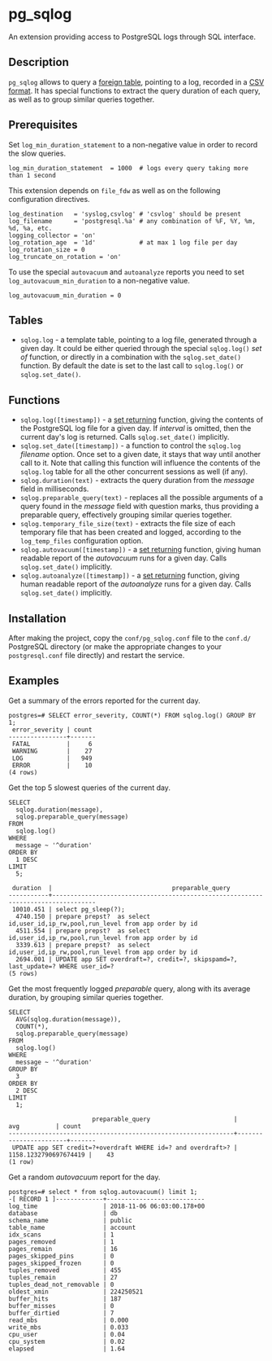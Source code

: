 # pg_sqlog #
An extension providing access to PostgreSQL logs through SQL interface.

## Description ##

`pg_sqlog` allows to query a [foreign table](https://www.postgresql.org/docs/current/static/file-fdw.html), pointing to a log, recorded in a [CSV format](https://www.postgresql.org/docs/current/static/runtime-config-logging.html#RUNTIME-CONFIG-LOGGING-CSVLOG). It has special functions to extract the query duration of each query, as well as to group similar queries together.

## Prerequisites ##

Set `log_min_duration_statement` to a non-negative value in order to record the slow queries.

```
log_min_duration_statement  = 1000  # logs every query taking more than 1 second
```

This extension depends on `file_fdw` as well as on the following configuration directives.

```
log_destination   = 'syslog,csvlog' # 'csvlog' should be present
log_filename      = 'postgresql.%a' # any combination of %F, %Y, %m, %d, %a, etc.
logging_collector = 'on'
log_rotation_age  = '1d'            # at max 1 log file per day
log_rotation_size = 0
log_truncate_on_rotation = 'on'
```

To use the special `autovacuum` and `autoanalyze` reports you need to set `log_autovacuum_min_duration` to a non-negative value.

```
log_autovacuum_min_duration = 0
```

## Tables ##

* `sqlog.log` - a template table, pointing to a log file, generated through a given day. It could be either queried through the special `sqlog.log()` _set of_ function, or directly in a combination with the `sqlog.set_date()` function. By default the date is set to the last call to `sqlog.log()` or `sqlog.set_date()`.

## Functions ##

* `sqlog.log([timestamp])` - a [set returning](https://www.postgresql.org/docs/current/static/functions-srf.html) function, giving the contents of the PostgreSQL log file for a given day. If _interval_ is omitted, then the current day's log is returned. Calls `sqlog.set_date()` implicitly.
* `sqlog.set_date([timestamp])` - a function to control the `sqlog.log` _filename_ option. Once set to a given date, it stays that way until another call to it. Note that calling this function will influence the contents of the `sqlog.log` table for all the other concurrent sessions as well (if any).
* `sqlog.duration(text)` - extracts the query duration from the _message_ field in milliseconds.
* `sqlog.preparable_query(text)` - replaces all the possible arguments of a query found in the _message_ field with question marks, thus providing a preparable query, effectively grouping similar queries together.
* `sqlog.temporary_file_size(text)` - extracts the file size of each temporary file that has been created and logged, according to the `log_temp_files` configuration option.
* `sqlog.autovacuum([timestamp])` - a [set returning](https://www.postgresql.org/docs/current/static/functions-srf.html) function, giving human readable report of the _autovacuum_ runs for a given day. Calls `sqlog.set_date()` implicitly.
* `sqlog.autoanalyze([timestamp])` - a [set returning](https://www.postgresql.org/docs/current/static/functions-srf.html) function, giving human readable report of the _autoanalyze_ runs for a given day. Calls `sqlog.set_date()` implicitly.

## Installation ##

After making the project, copy the `conf/pg_sqlog.conf` file to the `conf.d/` PostgreSQL directory (or make the appropriate changes to your `postgresql.conf` file directly) and restart the service.

## Examples ##

Get a summary of the errors reported for the current day.

```
postgres=# SELECT error_severity, COUNT(*) FROM sqlog.log() GROUP BY 1;
 error_severity | count
----------------+-------
 FATAL          |     6
 WARNING        |    27
 LOG            |   949
 ERROR          |    10
(4 rows)
```

Get the top 5 slowest queries of the current day.

```
SELECT
  sqlog.duration(message),
  sqlog.preparable_query(message)
FROM
  sqlog.log()
WHERE
  message ~ '^duration'
ORDER BY
  1 DESC
LIMIT
  5;

 duration  |                                 preparable_query
-----------+----------------------------------------------------------------------------------
 10010.451 | select pg_sleep(?);
  4740.150 | prepare prepst?  as select id,user_id,ip_rw,pool,run_level from app order by id
  4511.554 | prepare prepst?  as select id,user_id,ip_rw,pool,run_level from app order by id
  3339.613 | prepare prepst?  as select id,user_id,ip_rw,pool,run_level from app order by id
  2694.001 | UPDATE app SET overdraft=?, credit=?, skipspamd=?, last_update=? WHERE user_id=?
(5 rows)
```

Get the most frequently logged _preparable_ query, along with its average duration, by grouping similar queries together.

```
SELECT
  AVG(sqlog.duration(message)),
  COUNT(*),
  sqlog.preparable_query(message)
FROM
  sqlog.log()
WHERE
  message ~ '^duration'
GROUP BY
  3
ORDER BY
  2 DESC
LIMIT
  1;

                       preparable_query                       |          avg          | count
--------------------------------------------------------------+-----------------------+-------
 UPDATE app SET credit=?+overdraft WHERE id=? and overdraft>? | 1158.1232790697674419 |    43
(1 row)
```

Get a random _autovacuum_ report for the day.

```
postgres=# select * from sqlog.autovacuum() limit 1;
-[ RECORD 1 ]-------------+---------------------------
log_time                  | 2018-11-06 06:03:00.178+00
database                  | db
schema_name               | public
table_name                | account
idx_scans                 | 1
pages_removed             | 1
pages_remain              | 16
pages_skipped_pins        | 0
pages_skipped_frozen      | 0
tuples_removed            | 455
tuples_remain             | 27
tuples_dead_not_removable | 0
oldest_xmin               | 224250521
buffer_hits               | 187
buffer_misses             | 0
buffer_dirtied            | 7
read_mbs                  | 0.000
write_mbs                 | 0.033
cpu_user                  | 0.04
cpu_system                | 0.02
elapsed                   | 1.64
```

